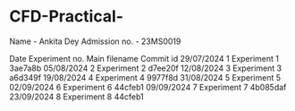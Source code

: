 # CFD-Practical-
Name - Ankita Dey
Admission no. - 23MS0019

Date            Experiment no.      Main filename       Commit id
29/07/2024           1              Experiment 1        3ae7a8b
05/08/2024           2              Experiment 2        d7ee20f
12/08/2024           3              Experiment 3        a6d349f
19/08/2024           4              Experiment 4        9977f8d
31/08/2024           5              Experiment 5
02/09/2024           6              Experiment 6        44cfeb1
09/09/2024           7              Experiment 7        4b085daf
23/09/2024           8              Experiment 8        44cfeb1
